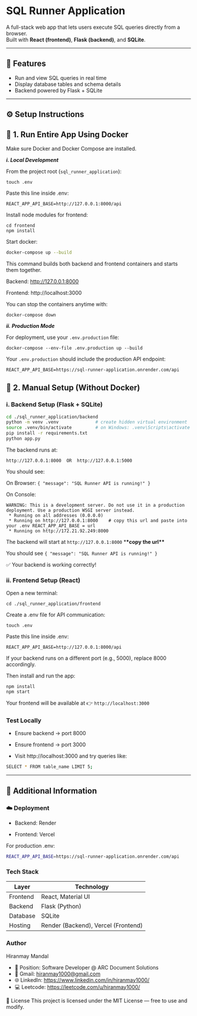 # SQL Runner Application

A full-stack web app that lets users execute SQL queries directly from a browser.  
Built with **React (frontend)**, **Flask (backend)**, and **SQLite**.

---

## 🚀 Features

- Run and view SQL queries in real time
- Display database tables and schema details
- Backend powered by Flask + SQLite

---

## ⚙️ Setup Instructions

## 🐳 1. Run Entire App Using Docker

Make sure Docker and Docker Compose are installed.

**_i. Local Development_**

From the project root (`sql_runner_application`):

```
touch .env
```

Paste this line inside .env:

```
REACT_APP_API_BASE=http://127.0.0.1:8000/api
```

Install node modules for frontend:

```
cd frontend
npm install
```

Start docker:

```bash
docker-compose up --build
```

This command builds both backend and frontend containers and starts them together.

Backend: http://127.0.0.1:8000

Frontend: http://localhost:3000

You can stop the containers anytime with:

```
docker-compose down
```

**_ii. Production Mode_**

For deployment, use your `.env.production` file:

```
docker-compose --env-file .env.production up --build
```

Your `.env.production` should include the production API endpoint:

```
REACT_APP_API_BASE=https://sql-runner-application.onrender.com/api
```

## 🧩 2. Manual Setup (Without Docker)

### i. Backend Setup (Flask + SQLite)

```bash
cd ./sql_runner_application/backend
python -m venv .venv              # create hidden virtual environment
source .venv/bin/activate         # on Windows: .venv\Scripts\activate
pip install -r requirements.txt
python app.py
```

The backend runs at:

`http://127.0.0.1:8000  OR  http://127.0.0.1:5000`

You should see:

On Browser: `{ "message": "SQL Runner API is running!" }`

On Console:

```
WARNING: This is a development server. Do not use it in a production deployment. Use a production WSGI server instead.
 * Running on all addresses (0.0.0.0)
 * Running on http://127.0.0.1:8000    # copy this url and paste into your .env REACT_APP_API_BASE = url
 * Running on http://172.21.92.249:8000
```

The backend will start at `http://127.0.0.1:8000` \***\*copy the url\*\***

You should see `{ "message": "SQL Runner API is running!" }`

✅ Your backend is working correctly!

### ii. Frontend Setup (React)

Open a new terminal:

```
cd ./sql_runner_application/frontend
```

Create a .env file for API communication:

```
touch .env
```

Paste this line inside .env:

```
REACT_APP_API_BASE=http://127.0.0.1:8000/api
```

If your backend runs on a different port (e.g., 5000), replace 8000 accordingly.

Then install and run the app:

```
npm install
npm start
```

Your frontend will be available at 👉 `http://localhost:3000`

### Test Locally

- Ensure backend → port 8000

- Ensure frontend → port 3000

- Visit http://localhost:3000 and try queries like:

```bash
SELECT * FROM table_name LIMIT 5;
```

---

## 🧾 Additional Information

### ☁️ Deployment

- Backend: Render

- Frontend: Vercel

For production .env:

```bash
REACT_APP_API_BASE=https://sql-runner-application.onrender.com/api
```

### Tech Stack

| Layer    | Technology                          |
| -------- | ----------------------------------- |
| Frontend | React, Material UI                  |
| Backend  | Flask (Python)                      |
| Database | SQLite                              |
| Hosting  | Render (Backend), Vercel (Frontend) |

### Author

Hiranmay Mandal

- 🧰 Position: Software Developer @ ARC Document Solutions
- 📧 Gmail: hiranmay1000@gmail.com
- 🌐 LinkedIn: https://www.linkedin.com/in/hiranmay1000/
- 💻 Leetcode: https://leetcode.com/u/hiranmay1000/

🪪 License
This project is licensed under the MIT License — free to use and modify.
